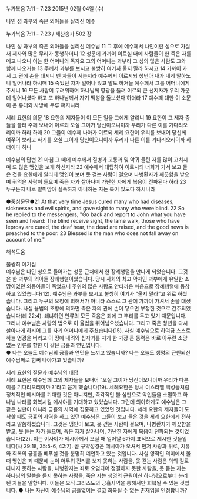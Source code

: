 누가복음 7:11 - 7:23 
2015년 02월 04일 (수)

나인 성 과부의 죽은 외아들을 살리신 예수



누가복음 7:11 - 7:23 / 새찬송가 502 장


나인 성 과부의 죽은 외아들을 살리신 예수님
11 그 후에 예수께서 나인이란 성으로 가실 새 제자와 많은 무리가 동행하더니 12 성문에 가까이 이르실 때에 사람들이 한 죽은 자를 메고 나오니 이는 한 어머니의 독자요 그의 어머니는 과부라 그 성의 많은 사람도 그와 함께 나오거늘 13 주께서 과부를 보시고 불쌍히 여기사 울지 말라 하시고 14 가까이 가서 그 관에 손을 대시니 멘 자들이 서는지라 예수께서 이르시되 청년아 내가 네게 말하노니 일어나라 하시매 15 죽었던 자가 일어나 앉고 말도 하거늘 예수께서 그를 어머니에게 주시니 16 모든 사람이 두려워하며 하나님께 영광을 돌려 이르되 큰 선지자가 우리 가운데 일어나셨다 하고 또 하나님께서 자기 백성을 돌보셨다 하더라 17 예수께 대한 이 소문이 온 유대와 사방에 두루 퍼지니라 

세례 요한의 의문
18 요한의 제자들이 이 모든 일을 그에게 알리니 19 요한이 그 제자 중 둘을 불러 주께 보내어 이르되 오실 그이가 당신이오니이까 우리가 다른 이를 기다리오리이까 하라 하매 20 그들이 예수께 나아가 이르되 세례 요한이 우리를 보내어 당신께 여쭈어 보라고 하기를 오실 그이가 당신이오니이까 우리가 다른 이를 기다리오리이까 하더이다 하니 

예수님의 답변
21 마침 그 때에 예수께서 질병과 고통과 및 악귀 들린 자를 많이 고치시며 또 많은 맹인을 보게 하신지라 22 예수께서 대답하여 이르시되 너희가 가서 보고 들은 것을 요한에게 알리되 맹인이 보며 못 걷는 사람이 걸으며 나병환자가 깨끗함을 받으며 귀먹은 사람이 들으며 죽은 자가 살아나며 가난한 자에게 복음이 전파된다 하라 23 누구든지 나로 말미암아 실족하지 아니하는 자는 복이 있도다 하시니라 

●중심문단●21 At that very time Jesus cured many who had diseases, sicknesses and evil spirits, and gave sight to many who were blind. 22 So he replied to the messengers, "Go back and report to John what you have seen and heard: The blind receive sight, the lame walk, those who have leprosy are cured, the deaf hear, the dead are raised, and the good news is preached to the poor. 23 Blessed is the man who does not fall away on account of me."

해석도움





불쌍히 여기심  
예수님은 나인 성으로 들어가는 성문 근처에서 한 장례행렬을 만나게 되었습니다. 그것은 한 과부의 외아들 장례행렬이었습니다. 당시 사회의 최고 약자인 과부에게 유일한 소망이었던 외동아들이 죽었으니 주위의 많은 사람도 안타까운 마음으로 장례행렬에 동참하고 있었습니다(12). 예수님은 과부를 보시고 불쌍히 여기사 “울지 말라”고 위로 하셨습니다. 그리고 누구의 요청에 의해서가 아니라 스스로 그 관에 가까이 가셔서 손을 대셨습니다. 사실 율법의 조항에 의하면 죽은 자의 관에 손이 닿으면 부정한 것으로 간주되었습니다(레 22:4). 왜냐하면 인류의 모든 죽음은 죄에 그 뿌리를 두고 있기 때문입니다. 그러나 예수님은 사랑의 법으로 이 율법을 뛰어넘으셨습니다. 그리고 죽은 청년을 다시 살아나게 하시어 그를 자기 어머니에게 주셨습니다(15). 사실 예수님으로 하여금 스스로 하늘 영광을 버리고 이 땅에 내려와 십자가를 지게 한 가장 큰 동력은 바로 아무런 소망 없는 인류를 향한 이 같은 긍휼과 연민입니다.          
● 나는 오늘도 예수님의 긍휼과 연민을 느끼고 있습니까? 나는 오늘도 생명의 근원되신 예수님께로 힘써 나아가고 있습니까? 

세례 요한의 질문과 예수님의 대답  
세례 요한은 예수님께 그의 제자들을 보내어 “오실 그이가 당신이오니이까 우리가 다른 이를 기다리오리이까 ?”라고 묻게 했습니다(19). 세례요한은 당시 이스라엘 백성들처럼 정치적인 메시아를 기대한 것은 아니지만, 즉각적인 불 심판으로 악인들을 소멸하고 하나님 나라를 회복시킬 메시야를 기대하고 있었습니다. 그런데 의아하게도 예수님은 그 같은 심판이 아니라 긍휼의 사역에 집중하고 있었던 것입니다. 세례 요한의 제자들이 도착할 때도 긍휼의 사역을 하고 있던 예수님은 그들이 보고 들은 것을 세례 요한에게 전하라고 말씀하셨습니다. 그것은 맹인이 보고, 못 걷는 사람이 걸으며, 나병환자가 깨끗함을 받고, 못 듣는 자가 들으며, 죽은 자가 살아나며, 가난한 자에게 복음이 전파되는 것이었습니다(22). 이는 이사야가 메시아께서 오실 때 일어날 6가지 표적으로 제시한 것들입니다(사 29:18, 35:5-6, 42:7). 곧 구약성경은 메시아가 오셔서 먼저 사랑과 위로, 치유와 회복의 긍휼을 베푸실 것을 분명히 예언하고 있는 것입니다. 사실 영적인 의미에서 볼 때 맹인은 죄 때문에 눈이 어두워 진리를 보지 못하는 사람을, 못 걷는 사람은 의의 길로 다니지 못하는 사람을, 나병환자는 죄로 오염되어 정결하지 못한 사람을, 못 듣는 자는 하나님의 말씀을 듣지 못하는 사람을, 죽은 자는 생명의 근원이신 하나님으로부터 분리된 자들을 말합니다. 이들은 오직 그리스도의 긍휼사역을 통해서만 회복될 수 있는 것입니다.
● 나는 자신이 예수님의 긍휼없이는 결코 회복될 수 없는 존재임을 인정합니까?